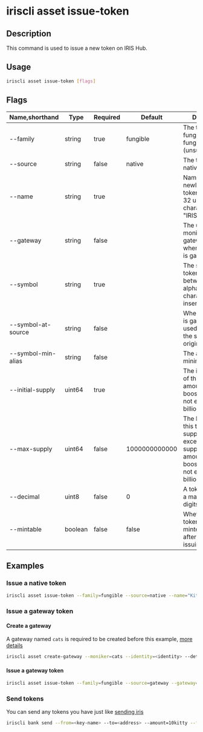 # iriscli asset issue-token

## Description

This command is used to issue a new token on IRIS Hub.

## Usage

```bash
iriscli asset issue-token [flags]
```

## Flags

| Name,shorthand     | Type    | Required | Default       | Description                                                  |
| ------------------ | ------- | -------- | ------------- | ------------------------------------------------------------ |
| --family           | string  | true     | fungible      | The token type: fungible, non-fungible (unsupported) |
| --source           | string  | false    | native        | The token source: native, gateway                              |
| --name             | string  | true     |               | Name of the newly issued token, limited to 32 unicode characters, e.g. "IRIS Network" |
| --gateway          | string  | false    |               | The unique moniker of the gateway, required when the source is gateway |
| --symbol           | string  | true     |               | The symbol of the token, length between 3 and 6, alphanumeric characters, case insensitive |
| --symbol-at-source | string  | false    |               | When the source is gateway, it is used to identify the symbol on its' original chain |
| --symbol-min-alias | string  | false    |               | The alias of minimum uint                                      |
| --initial-supply   | uint64  | true     |               | The initial supply of this token. The amount before boosting should not exceed 100 billion. |
| --max-supply       | uint64  | false    | 1000000000000 | The hard cap of this token, total supply can not exceed max supply. The amount before boosting should not exceed 1000 billion.|
| --decimal          | uint8   | false    | 0             | A token can have a maximum of 18 digits of decimal         |
| --mintable         | boolean | false    | false         | Whether this token could be minted(increased) after the initial issuing |

## Examples

### Issue a native token

```bash
iriscli asset issue-token --family=fungible --source=native --name="Kitty Token" --symbol=kitty --initial-supply=100000000000 --max-supply=1000000000000 --decimal=0 --mintable=true --fee=1iris --from=<key-name> --commit
```

### Issue a gateway token

#### Create a gateway

A gateway named `cats` is required to be created before this example, [more details](./create-gateway.md)

```bash
iriscli asset create-gateway --moniker=cats --identity=<identity> --details=<details> --website=<website> --from=<key-name> --commit
```

#### Issue a gateway token

```bash
iriscli asset issue-token --family=fungible --source=gateway --gateway=cats --symbol-at-source=cat --name="Kitty Token" --symbol=kitty --initial-supply=100000000000 --max-supply=1000000000000 --decimal=0 --mintable=true  --fee=1iris --from=<key-name> --commit
```

### Send tokens

You can send any tokens you have just like [sending iris](../bank/send)

```bash
iriscli bank send --from=<key-name> --to=<address> --amount=10kitty --fee=0.3iris --chain-id=irishub
```
